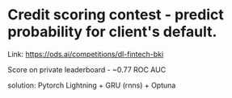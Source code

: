 # Credit scoring contest - predict probability for client's default.
Link: https://ods.ai/competitions/dl-fintech-bki

Score on private leaderboard - ~0.77 ROC AUC

solution: Pytorch Lightning + GRU (rnns) + Optuna
